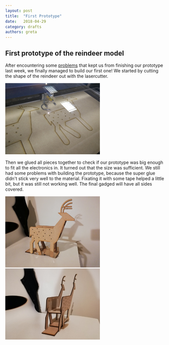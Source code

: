 ```yaml
---
layout: post
title:  "First Prototype"
date:   2018-04-29
category: drafts
authors: greta
---
```

## First prototype of the reindeer model

After encountering some [problems](https://solid-late.github.io/3dmodel/2018/04/22/Proto-problem-and-design.html) 
that kept us from finishing our prototype last week, we finally managed to build our first one! We started by cutting the shape of the reindeer out with the lasercutter.

<img src="/static/img/prototype/lasercutter.jpg" alt="Lasercutting the prototype" style="width: 300px;"/>

Then we glued all pieces together to check if our prototype was big enough to fit all the electronics in. It turned out that the size was sufficient. We still had some problems with building the prototype, because the super glue didn't stick very well to the material. Fixating it with some tape helped a little bit, but it was still not working well. The final gadged will have all sides covered.

<img src="/static/img/prototype/final1.jpg" alt="First prototype (1)" style="width: 300px;"/>

<img src="/static/img/prototype/final2.jpg" alt="First prototype (2)" style="width: 300px;"/>

